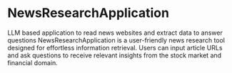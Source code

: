 # NewsResearchApplication
LLM  based application to read news websites and extract data to answer questions
NewsResearchApplication is a user-friendly news research tool designed for effortless information retrieval. 
Users can input article URLs and ask questions to receive relevant insights from the stock market and financial domain. 